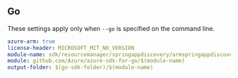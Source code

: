 ## Go

These settings apply only when `--go` is specified on the command line.

```yaml $(go) && $(track2)
azure-arm: true
license-header: MICROSOFT_MIT_NO_VERSION
module-name: sdk/resourcemanager/springappdiscovery/armspringappdiscovery
module: github.com/Azure/azure-sdk-for-go/$(module-name)
output-folder: $(go-sdk-folder)/$(module-name)
```